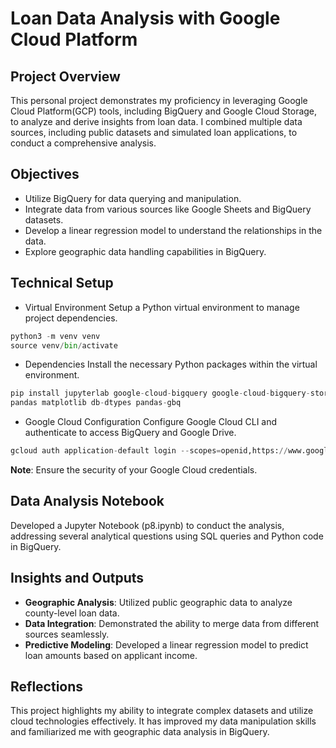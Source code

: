 # Loan Data Analysis with Google Cloud Platform

## Project Overview

This personal project demonstrates my proficiency in leveraging Google Cloud Platform(GCP) tools, including BigQuery and Google Cloud Storage, to analyze and derive insights from loan data. I combined multiple data sources, including public datasets and simulated loan applications, to conduct a comprehensive analysis.

## Objectives

- Utilize BigQuery for data querying and manipulation.
- Integrate data from various sources like Google Sheets and BigQuery datasets.
- Develop a linear regression model to understand the relationships in the data.
- Explore geographic data handling capabilities in BigQuery.

## Technical Setup
- Virtual Environment
Setup a Python virtual environment to manage project dependencies.

```python
python3 -m venv venv
source venv/bin/activate
```

- Dependencies
Install the necessary Python packages within the virtual environment.

```python
pip install jupyterlab google-cloud-bigquery google-cloud-bigquery-storage pyarrow tqdm ipywidgets
pandas matplotlib db-dtypes pandas-gbq
```
- Google Cloud Configuration
Configure Google Cloud CLI and authenticate to access BigQuery and Google Drive.

```python
gcloud auth application-default login --scopes=openid,https://www.googleapis.com/auth/cloud-platform,https://www.googleapis.com/auth/drive.readonly
```
**Note**: Ensure the security of your Google Cloud credentials.

## Data Analysis Notebook
Developed a Jupyter Notebook (p8.ipynb) to conduct the analysis, addressing several analytical questions using SQL queries and Python code in BigQuery.

## Insights and Outputs
- **Geographic Analysis**: Utilized public geographic data to analyze county-level loan data.
- **Data Integration**: Demonstrated the ability to merge data from different sources seamlessly.
- **Predictive Modeling**: Developed a linear regression model to predict loan amounts based on applicant income.

##  Reflections
This project highlights my ability to integrate complex datasets and utilize cloud technologies effectively. It has improved my data manipulation skills and familiarized me with geographic data analysis in BigQuery.
